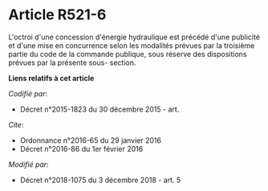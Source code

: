 # Article R521-6

L'octroi d'une concession d'énergie hydraulique est précédé d'une publicité et d'une mise en concurrence selon les modalités
prévues par  la troisième partie du code de la commande publique, sous réserve des dispositions prévues par la présente sous-
section.

**Liens relatifs à cet article**

_Codifié par_:

  - Décret n°2015-1823 du 30 décembre 2015 - art.

_Cite_:

  - Ordonnance n°2016-65 du 29 janvier 2016
  - Décret n°2016-86 du 1er février 2016

_Modifié par_:

  - Décret n°2018-1075 du 3 décembre 2018 - art. 5
